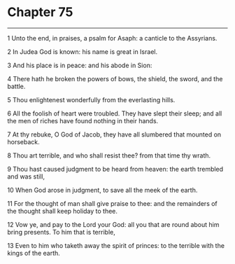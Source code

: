 # Chapter 75

***

1 Unto the end, in praises, a psalm for Asaph: a canticle to the Assyrians.

2 In Judea God is known: his name is great in Israel.

3 And his place is in peace: and his abode in Sion:

4 There hath he broken the powers of bows, the shield, the sword, and the battle.

5 Thou enlightenest wonderfully from the everlasting hills.

6 All the foolish of heart were troubled. They have slept their sleep; and all the men of riches have found nothing in their hands.

7 At thy rebuke, O God of Jacob, they have all slumbered that mounted on horseback.

8 Thou art terrible, and who shall resist thee? from that time thy wrath.

9 Thou hast caused judgment to be heard from heaven: the earth trembled and was still,

10 When God arose in judgment, to save all the meek of the earth.

11 For the thought of man shall give praise to thee: and the remainders of the thought shall keep holiday to thee.

12 Vow ye, and pay to the Lord your God: all you that are round about him bring presents. To him that is terrible,

13 Even to him who taketh away the spirit of princes: to the terrible with the kings of the earth.

